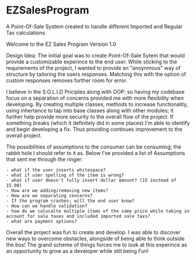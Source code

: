 # EZSalesProgram
A Point-Of-Sale System created to handle different Imported and Regular Tax calculations


Welcome to the EZ Sales Program Version 1.0

Design Idea: The initial goal was to create Point-Of-Sale Sytem that would provide a customizable experince to the end user. While sticking to the requirements of the project, I wanted to provide an "anoynmous" way of structure by tailoring the users responses. Matching this with the option of custom responses removes further room for error.

I believe in the S.O.L.I.D Priciples along with OOP; so having my codebase focus on a separation of concerns provided me with more flexibility when developing. By creating multiple classes, methods to increase functionality, using inhertance to tap into base classes along with other modules; it further help provide more security to the overall flow of the project. If something breaks (which it definitely did in some places) I'm able to identify and begin developing a fix. Thus providing continues improvement to the overall project.
  
The possibilities of assumptions to the consumer can be consuming; the rabbit hole I should refer to it as. Below I've provided a list of Assumptions that sent me through the ringer:

	- what if the user inserts whitespace?
	- what if user spelling of the item is wrong?
	- what if user doesn't fully insert dollar amount? (15 instead of 15.00)
	- How are we adding/removing new items?
	- How are we separating concerns?
	- If the program crashes; will the end user know?
	- How can we handle validation?
	- how do we calucalte multiple items of the same price while taking in account for sale taxes and included imported sale taxs?
  	- what are payment options?

Overall the project was fun to create and develop. I was able to discover new ways to overcome obstacles, alongside of being able to think outside the box! The grand scheme of things forces me to look at this experince as an opportunity to grow as a developer while still being Fun!


